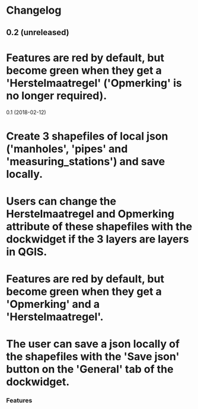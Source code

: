 # Changelog

0.2 (unreleased)
----------------

# Features are red by default, but become green when they get a 'Herstelmaatregel' ('Opmerking' is no longer required).


0.1 (2018-02-12)

# Create 3 shapefiles of local json ('manholes', 'pipes' and 'measuring_stations') and save locally.
# Users can change the Herstelmaatregel and Opmerking attribute of these shapefiles with the dockwidget if the 3 layers are layers in QGIS.
# Features are red by default, but become green when they get a 'Opmerking' and a 'Herstelmaatregel'.
# The user can save a json locally of the shapefiles with the 'Save json' button on the 'General' tab of the dockwidget.

### Features
